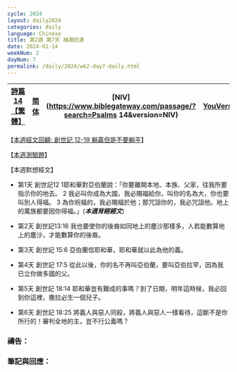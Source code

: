 ```yaml
---
cycle: 2024
layout: daily2024
categories: daily
language: Chinese
title: 第2週 第7天 補漏拾遺
date: 2024-01-14
weekNum: 2
dayNum: 7
permalink: /daily/2024/wk2-day7-daily.html
---
```


| [詩篇 14【繁體】](https://www.biblegateway.com/passage/?search=Psalms.14&version=CUVMPT) | [简体](https://www.biblegateway.com/passage/?search=Psalms.14&version=CUVMPS) | [NIV](https://www.biblegateway.com/passage/?search=Psalms 14&version=NIV) | [YouVersion](https://www.bible.com/zh-TW/bible/46/PSA.14) |
|---|---|---|---|


【<a href="https://youtu.be/UE5hUaxenFA" target="_blank">本週經文回顧: 創世記 12-19 躺贏但是不要躺平</a>】

【<a href="https://forms.office.com/r/LgrTgkuMxr" target="_blank">本週測驗題</a>】

【本週默想經文】
+ 第1天 
創世記12 1耶和華對亞伯蘭說：「你要離開本地、本族、父家，往我所要指示你的地去。 2 我必叫你成為大國，我必賜福給你，叫你的名為大，你也要叫別人得福。 3 為你祝福的，我必賜福於他；那咒詛你的，我必咒詛他。地上的萬族都要因你得福。」(_**本週背經經文**_)

+ 第2天 創世記13:16 我也要使你的後裔如同地上的塵沙那樣多，人若能數算地上的塵沙，才能數算你的後裔。

+ 第3天 創世記 15:6 亞伯蘭信耶和華，耶和華就以此為他的義。

+ 第4天 創世記 17:5 從此以後，你的名不再叫亞伯蘭，要叫亞伯拉罕，因為我已立你做多國的父。

+ 第5天 創世記 18:14 耶和華豈有難成的事嗎？到了日期，明年這時候，我必回到你這裡，撒拉必生一個兒子。

+ 第6天 創世記 18:25 將義人與惡人同殺，將義人與惡人一樣看待，這斷不是你所行的！審判全地的主，豈不行公義嗎？

### 禱告：

### 筆記與回應：
